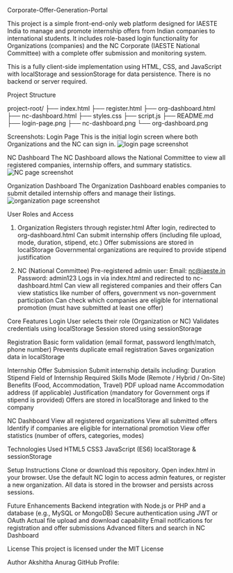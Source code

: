 Corporate-Offer-Generation-Portal

This project is a simple front-end-only web platform designed for IAESTE India to manage and promote internship offers from Indian companies to international students. It includes role-based login functionality for Organizations (companies) and the NC Corporate (IAESTE National Committee) with a complete offer submission and monitoring system.

This is a fully client-side implementation using HTML, CSS, and JavaScript with localStorage and sessionStorage for data persistence. There is no backend or server required.

Project Structure

  project-root/
  ├── index.html
  ├── register.html
  ├── org-dashboard.html
  ├── nc-dashboard.html
  ├── styles.css
  ├── script.js
  ├── README.md
  ├── login-page.png
  ├── nc-dashboard.png
  └── org-dashboard.png

Screenshots:
Login Page
This is the initial login screen where both Organizations and the NC can sign in.
![login page screenshot ](https://github.com/user-attachments/assets/422fb144-2d28-4aae-94a4-7180d04baea9)

NC Dashboard
The NC Dashboard allows the National Committee to view all registered companies, internship offers, and summary statistics.
![NC page screenshot ](https://github.com/user-attachments/assets/2a6c5048-ae4c-429e-9332-17bf5d9c2e1f)

Organization Dashboard
The Organization Dashboard enables companies to submit detailed internship offers and manage their listings.
![organization page screenshot ](https://github.com/user-attachments/assets/96cfbdf6-c11e-427c-8a10-7b1e05f2a4df)


User Roles and Access
1. Organization
  Registers through register.html
  After login, redirected to org-dashboard.html
  Can submit internship offers (including file upload, mode, duration, stipend, etc.)
  Offer submissions are stored in localStorage
  Governmental organizations are required to provide stipend justification

2. NC (National Committee)
  Pre-registered admin user:
  Email: nc@iaeste.in
  Password: admin123
  Logs in via index.html and redirected to nc-dashboard.html
  Can view all registered companies and their offers
  Can view statistics like number of offers, government vs non-government participation
  Can check which companies are eligible for international promotion (must have submitted at least one offer)

Core Features
  Login
  User selects their role (Organization or NC)
  Validates credentials using localStorage
  Session stored using sessionStorage

Registration
  Basic form validation (email format, password length/match, phone number)
  Prevents duplicate email registration
  Saves organization data in localStorage

Internship Offer Submission
Submit internship details including:
  Duration
  Stipend
  Field of Internship
  Required Skills
  Mode (Remote / Hybrid / On-Site)
  Benefits (Food, Accommodation, Travel)
  PDF upload name
  Accommodation address (if applicable)
  Justification (mandatory for Government orgs if stipend is provided)
Offers are stored in localStorage and linked to the company

NC Dashboard
  View all registered organizations
  View all submitted offers
  Identify if companies are eligible for international promotion
  View offer statistics (number of offers, categories, modes)

Technologies Used
  HTML5
  CSS3
  JavaScript (ES6)
  localStorage & sessionStorage

Setup Instructions
  Clone or download this repository.
  Open index.html in your browser.
  Use the default NC login to access admin features, or register a new organization.
  All data is stored in the browser and persists across sessions.

Future Enhancements 
  Backend integration with Node.js or PHP and a database (e.g., MySQL or MongoDB)
  Secure authentication using JWT or OAuth
  Actual file upload and download capability
  Email notifications for registration and offer submissions
  Advanced filters and search in NC Dashboard

License
   This project is licensed under the MIT License

Author
   Akshitha Anurag
   GitHub Profile:
